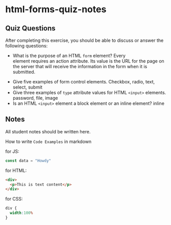 # html-forms-quiz-notes

## Quiz Questions

After completing this exercise, you should be able to discuss or answer the following questions:

- What is the purpose of an HTML `form` element?
Every <form> element requires an action attribute. Its value is the URL for the page on the
server that will receive the information in the form when it is submitted.
- Give five examples of form control elements.
Checkbox, radio, text, select, submit
- Give three examples of `type` attribute values for HTML `<input>` elements.
password, file, image
- Is an HTML `<input>` element a block element or an inline element?
inline
## Notes

All student notes should be written here.


How to write `Code Examples` in markdown

for JS:
```javascript
const data = "Howdy"
```

for HTML:
```html
<div>
  <p>This is text content</p>
</div>
```

for CSS:
```css
div {
  width:100%
}
```
